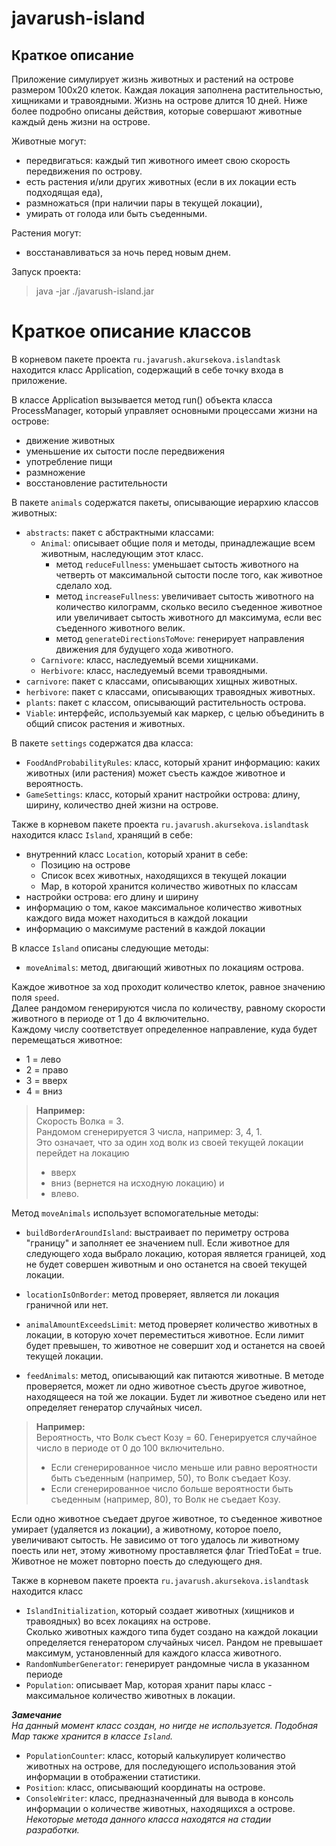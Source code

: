 # javarush-island  

## Краткое описание  

Приложение симулирует жизнь животных и растений на острове размером 100х20 клеток. 
Каждая локация заполнена растительностью, хищниками и травоядными. Жизнь на острове длится 10 дней. 
Ниже более подробно описаны действия, которые совершают животные каждый день жизни на острове. 

Животные могут:  
- передвигаться: каждый тип животного имеет свою скорость передвижения по острову. 
- есть растения и/или других животных (если в их локации есть подходящая еда),
- размножаться (при наличии пары в текущей локации),
- умирать от голода или быть съеденными.

Растения могут:
- восстанавливаться за ночь перед новым днем. 

Запуск проекта:  

>java -jar ./javarush-island.jar 

# Краткое описание классов

В корневом пакете проекта `ru.javarush.akursekova.islandtask` находится класс Application, содержащий в себе точку входа в приложение.  

В классе Application вызывается метод run() объекта класса ProcessManager, который управляет основными процессами жизни на острове:
- движение животных
- уменьшение их сытости после передвижения
- употребление пищи
- размножение
- восстановление растительности

В пакете `animals` содержатся пакеты, описывающие иерархию классов животных:

- `abstracts`: пакет с абстрактными классами: 
    - `Animal`: описывает общие поля и методы, принадлежащие всем животным, наследующим этот класс.
      - метод `reduceFullness`: уменьшает сытость животного на четверть от максимальной сытости после того, как животное сделало ход.
      - метод `increaseFullness`: увеличивает сытость животного на количество килограмм, сколько весило съеденное животное или увеличивает сытость животного дл максимума, если вес съеденного животного велик.
      - метод `generateDirectionsToMove`: генерирует направления движения для будущего хода животного.
    - `Carnivore`: класс, наследуемый всеми хищниками. 
    - `Herbivore`: класс, наследуемый всеми травоядными.
- `carnivore`: пакет с классами, описывающих хищных животных. 
- `herbivore`: пакет с классами, описывающих травоядных животных.
- `plants`: пакет с классом, описывающий растительность острова.
- `Viable`: интерфейс, используемый как маркер, с целью объединить в общий список растения и животных.

В пакете `settings` содержатся два класса:
- `FoodAndProbabilityRules`: класс, который хранит информацию: каких животных (или растения) может съесть каждое животное и вероятность.
- `GameSettings`: класс, который хранит настройки острова: длину, ширину, количество дней жизни на острове.

Также в корневом пакете проекта `ru.javarush.akursekova.islandtask` находится класс `Island`, хранящий в себе:
- внутренний класс `Location`, который хранит в себе:
  - Позицию на острове
  - Список всех животных, находящихся в текущей локации
  - Map, в которой хранится количество животных по классам
- настройки острова: его длину и ширину
- информацию о том, какое максимальное количество животных каждого вида может находиться в каждой локации
- информацию о максимуме растений в каждой локации

В классе `Island` описаны следующие методы: 
- `moveAnimals`: метод, двигающий животных по локациям острова.  

Каждое животное за ход проходит количество клеток, равное значению поля `speed`.  
Далее рандомом генерируются числа по количеству, равному скорости животного в периоде от 1 до 4 включительно.  
Каждому числу соответствует определенное направление, куда будет перемещаться животное: 
- 1 = лево
- 2 = право
- 3 = вверх
- 4 = вниз  

>**Например:**  
>Скорость Волка = 3.  
>Рандомом сгенерируется 3 числа, например: 3, 4, 1.  
>Это означает, что за один ход волк из своей текущей локации перейдет на локацию 
>- вверх
>- вниз (вернется на исходную локацию) и 
>- влево.

Метод `moveAnimals` использует вспомогательные методы: 

- `buildBorderAroundIsland`: выстраивает по периметру острова "границу" и заполняет ее значением null. Если животное для следующего хода выбрало локацию, которая является границей, ход не будет совершен животным и оно останется на своей текущей локации.
- `locationIsOnBorder`: метод проверяет, является ли локация граничной или нет.
- `animalAmountExceedsLimit`: метод проверяет количество животных в локации, в которую хочет переместиться животное. Если лимит будет превышен, то животное не совершит ход и останется на своей текущей локации.


- `feedAnimals`: метод, описывающий как питаются животные.
В методе проверяется, может ли одно животное съесть другое животное, находящееся на той же локации. Будет ли животное съедено или нет определяет генератор случайных чисел.  

>**Например:**  
>Вероятность, что Волк съест Козу = 60. Генерируется случайное число в периоде от 0 до 100 включительно.  
>- Если сгенерированное число меньше или равно вероятности быть съеденным (например, 50), то Волк съедает Козу. 
>- Если сгенерированное число больше вероятности быть съеденным (например, 80), то Волк не съедает Козу.

Если одно животное съедает другое животное, то съеденное животное умирает (удаляется из локации), а животному, которое поело, увеличивают сытость. 
Не зависимо от того удалось ли животному поесть или нет, этому животному проставляется флаг TriedToEat = true. Животное не может повторно поесть до следующего дня.


Также в корневом пакете проекта `ru.javarush.akursekova.islandtask` находится класс  
- `IslandInitialization`, который создает животных (хищников и травоядных) во всех локациях на острове.  
Сколько животных каждого типа будет создано на каждой локации определяется генератором случайных чисел. Рандом  не превышает максимум, установленный для каждого класса животного.  
- `RandomNumberGenerator`: генерирует рандомные числа  в указанном периоде
- `Population`: описывает Map, которая хранит пары класс - максимальное количество животных в локации.  

***Замечание***  
_На данный момент класс создан, но нигде не используется. Подобная Map также хранится в классе `Island`._

- `PopulationCounter`: класс, который калькулирует количество животных на острове, для последующего использования этой информации в отображении статистики. 
- `Position`: класс, описывающий координаты на острове.
- `ConsoleWriter`: класс, предназначенный для вывода в консоль информации о количестве животных, находящихся а острове. _Некоторые метода данного класса находятся на стадии разработки._ 
